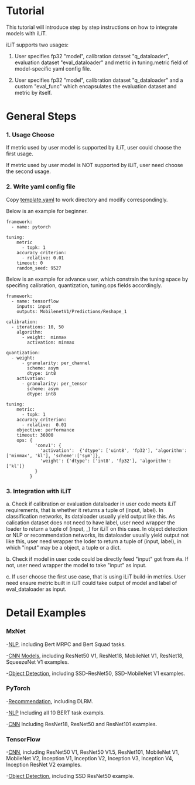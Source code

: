 Tutorial
=========================================

This tutorial will introduce step by step instructions on how to integrate models with iLiT.

iLiT supports two usages:

1. User specifies fp32 "model", calibration dataset "q_dataloader", evaluation dataset "eval_dataloader" and metric in tuning.metric field of model-specific yaml config file.

2. User specifies fp32 "model", calibration dataset "q_dataloader" and a custom "eval_func" which encapsulates the evaluation dataset and metric by itself.

# General Steps

### 1. Usage Choose

If metric used by user model is supported by iLiT, user could choose the first usage.

If metric used by user model is NOT supported by iLiT, user need choose the second usage.

### 2. Write yaml config file

Copy [template.yaml](../examples/template.yaml) to work directory and modify correspondingly.

Below is an example for beginner.

```
framework:
  - name: pytorch

tuning:
    metric
      - topk: 1
    accuracy_criterion:
      - relative: 0.01
    timeout: 0
    random_seed: 9527
```

Below is an example for advance user, which constrain the tuning space by specifing calibration, quantization, tuning.ops fields accordingly.

```
framework:
  - name: tensorflow
    inputs: input
    outputs: MobilenetV1/Predictions/Reshape_1

calibration:
  - iterations: 10, 50
    algorithm:
      - weight:  minmax
        activation: minmax

quantization:
  - weight:
      - granularity: per_channel
        scheme: asym
        dtype: int8
    activation:
      - granularity: per_tensor
        scheme: asym
        dtype: int8

tuning:
    metric:
      - topk: 1
    accuracy_criterion:
      - relative:  0.01
    objective: performance
    timeout: 36000
    ops: {
           'conv1': {
             'activation':  {'dtype': ['uint8', 'fp32'], 'algorithm': ['minmax', 'kl'], 'scheme':['sym']},
             'weight': {'dtype': ['int8', 'fp32'], 'algorithm': ['kl']}
           }
         }

```

### 3. Integration with iLiT

   a. Check if calibration or evaluation dataloader in user code meets iLiT requirements, that is whether it returns a tuple of (input, label). In classification networks, its dataloader usually yield output like this. As calication dataset does not need to have label, user need wrapper the loader to return a tuple of (input, _) for iLiT on this case. In object detection or NLP or recommendation networks, its dataloader usually yield output not like this, user need wrapper the loder to return a tuple of (input, label), in which "input" may be a object, a tuple or a dict.

   b. Check if model in user code could be directly feed "input" got from #a. If not, user need wrapper the model to take "input" as input.

   c. If user choose the first use case, that is using iLiT build-in metrics. User need ensure metric built in iLiT could take output of model and label of eval_dataloader as input.


# Detail Examples

### MxNet

-[NLP](../examples/mxnet/bert/README.md), including Bert MRPC and Bert Squad tasks.

-[CNN Models](../examples/mxnet/cnn/README.md), including ResNet50 V1, ResNet18, MobileNet V1, ResNet18, SqueezeNet V1 examples.

-[Object Detection](../examples/mxnet/object_detection/README.md), including SSD-ResNet50, SSD-MobileNet V1 examples.

### PyTorch

-[Recommendation](../examples/pytorch/dlrm/DLRM_README.md), including DLRM.

-[NLP](../examples/pytorch/bert/BERT_README.md) Including all 10 BERT task exampls.

-[CNN](../examples/pytorch/resnet/README.md) Including ResNet18, ResNet50 and ResNet101 examples.

### TensorFlow

-[CNN](../examples/tensorflow/image_recognition/README.md), including ResNet50 V1, ResNet50 V1.5, ResNet101, MobileNet V1, MobileNet V2, Inception V1, Inception V2, Inception V3, Inception V4, Inception ResNet V2 examples.

-[Object Detection](../examples/tensorflow/object_detection/README.md), including SSD ResNet50 example.
